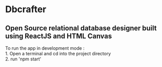 
# Dbcrafter

## Open Source relational database designer built using ReactJS and HTML Canvas

To run the app in development mode :  
    1. Open a terminal and cd into the project directory  
    2. run 'npm start'  

